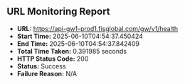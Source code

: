 ## URL Monitoring Report

- **URL:** https://api-gw1-prod1.fisglobal.com/gw/v1/health
- **Start Time:** 2025-06-10T04:54:37.450424
- **End Time:** 2025-06-10T04:54:37.842409
- **Total Time Taken:** 0.391985 seconds
- **HTTP Status Code:** 200
- **Status:** Success
- **Failure Reason:** N/A
